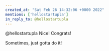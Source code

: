 ```yaml
---
created_at: "Sat Feb 26 14:32:06 +0000 2022"
mentions: ['hellostartupla']
in_reply_to: @hellostartupla
---
```


@hellostartupla Nice! Congrats!

Sometimes, just gotta do it!